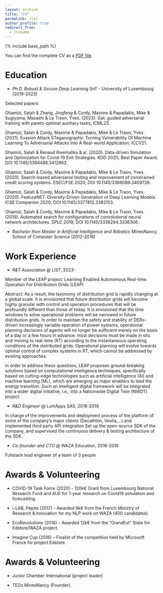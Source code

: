 ```yaml
---
layout: archive
title: "CV"
permalink: /cv/
author_profile: true
redirect_from:
  - /resume
---
```


{% include base_path %}

You can find the complete CV as a [PDF file](https://yamizi.github.io/page/files/cv.pdf).


Education
======

* *Ph.D. Robust & Secure Deep Learning*
SnT - University of Luxembourg (2019-2023)

Selected papers: 

Ghamizi, Salah & Zhang, Jingfeng & Cordy, Maxime & Papadakis, Mike & Sugiyama, Masashi & Le Traon, Yves. (2023). Gat: guided adversarial training with pareto-optimal auxiliary tasks; ICML23.

Ghamizi, Salah & Cordy, Maxime & Papadakis, Mike & Le Traon, Yves. (2021). Evasion Attack STeganography: Turning Vulnerability Of Machine Learning To Adversarial Attacks Into A Real-world Application; ICCV21.

Ghamizi, Salah & Renaud Rwemalika & al. (2020). Data-driven Simulation and Optimization for Covid-19 Exit Strategies. KDD 2020; Best Paper Award; DOI 10.1145/3394486.3412863.  

Ghamizi, Salah & Cordy, Maxime & Papadakis, Mike & Le Traon, Yves. (2020). Search-based adversarial testing and improvement of constrained credit scoring systems. ESEC/FSE 2020; 
DOI 10.1145/3368089.3409739.

Ghamizi, Salah & Cordy, Maxime & Papadakis, Mike & Le Traon, Yves. (2020). FeatureNET: Diversity-Driven Generation of Deep Learning Models. ICSE Companion 2020; DOI 10.1145/3377812.3382153.

Ghamizi, Salah & Cordy, Maxime & Papadakis, Mike & Le Traon, Yves. (2019). Automated search for configurations of convolutional neural network architectures. SPLC 2019; DOI 10.1145/3336294.3336306. 


* *Bachelor then Master in Artificial Intelligence and Robotics* 
MinesNancy, School of Computer Science  (2012-2016)

Work Experience
======

* *R&T Association*
 @ LIST, 2023-

Member of the LEAP project: Learning Enabled Autonomous Real-time Operation For Distribution Grids (LEAP)

Abstract:
As a result, the taxonomy of distribution grid is rapidly changing at a global scale. It is envisioned that future distribution grids will become highly granular with control and operation procedures that will be profoundly different than those of today. It is envisioned that the time windows to solve operational problems will be narrowed in future distribution grids. In order to maintain the safety and stability of DERs-driven increasingly variable operation of power systems, operational planning decisions of agents will no longer be sufficient merely on the basis of a day or a few hours in advance: most decisions must be made in situ and moving to real-time (RT) according to the instantaneous operating conditions of the distributed grids. Operational planning will evolve towards optimal control of complex systems in RT, which cannot be addressed by existing approaches.

In order to address these questions, LEAP proposes ground-breaking solutions based on computational intelligence techniques, specifically based on cutting-edge technologies such as artificial intelligence (AI) and machine learning (ML), which are emerging as major enablers to lead the energy transition. Such an intelligent digital framework will be integrated into a wider digital initiative, i.e., into a Nationwide Digital Twin (NWDT) project.

* *R&D Engineer*
 @ LumApps SAS, 2018-2019

In charge of the improvements and deployment process of the platform of some of the company’s major clients (Decathlon, Veolia,…) and implemented third party API integration Set up the open-source SDK of the company, and supervised the continuous delivery & testing architecture of the SDK.


* *Co-founder and CTO*
 @ WAZA Education, 2016-2018

Fullstack lead engineer of a team of 3 people


Awards & Volunteering
======

* COVID-19 Task Force (2020) - 120k€ Grant from Luxembourg National Research Fund and AUF for 1-year research on Covid19 simulation and forecasting.

* i-LAB, Pépite (2017) - Awarded 6k€ from the French Ministry of Research & Innovation for my NLP work on WAZA (400 candidates).

* EcoRevolutions (2016) - Awarded 12k€ from the “GrandEst” State for Edstore/WAZA project.

* Imagine Cup (2016) – Finalist of the competition held by Microsoft France for project Edstore.


Awards & Volunteering 
======

* Junior Chamber International (project leader)

* TEDx MinesNancy (Founder).
